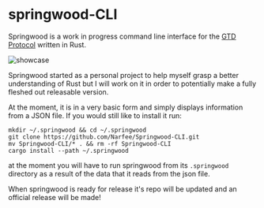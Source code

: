 # springwood-CLI
Springwood is a work in progress command line interface for the [GTD Protocol](https://hamberg.no/gtd) written in Rust.

![showcase](images/example.gif)

Springwood started as a personal project to help myself grasp a better understanding of Rust but I will work on it in order to potentially make a fully fleshed out releasable version. 

At the moment, it is in a very basic form and simply displays information from a JSON file. If you would still like to install it run: 

    mkdir ~/.springwood && cd ~/.springwood
    git clone https://github.com/Narfee/Springwood-CLI.git
    mv Springwood-CLI/* . && rm -rf Springwood-CLI
    cargo install --path ~/.springwood
   
 at the moment you will have to run springwood from its `.springwood` directory as a result of the data that it reads from the json file.

When springwood is ready for release it's repo will be updated and an official release will be made!
